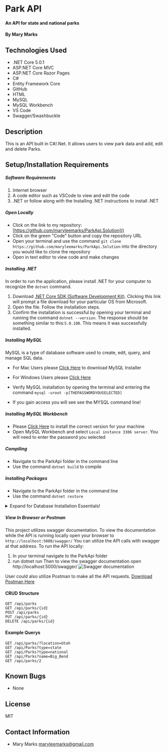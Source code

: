 # Park API 

#### An API for state and national parks

#### By Mary Marks

## Technologies Used

- .NET Core 5.0.1
- ASP.NET Core MVC
- ASP.NET Core Razor Pages
- C#
- Entity Framework Core
- GitHub
- HTML
- MySQL
- MySQL Workbench
- VS Code
- Swagger/Swashbuckle

## Description

This is an API built in C#/.Net. It allows users to view park data and add, edit and delete Parks. 

## Setup/Installation Requirements

##### Software Requirements

1. Internet browser
2. A code editor such as VSCode to view and edit the code
3. .NET or follow along with the Installing .NET instructions to install .NET

##### Open Locally

- Click on the link to my repository: [https://github.com/maryleemarks/ParkApi.Solution]()
- Click on the green "Code" button and copy the repository URL
- Open your terminal and use the command `git clone https://github.com/maryleemarks/ParkApi.Solution` into the directory you would like to clone the repository
- Open in text editor to view code and make changes

##### Installing .NET

In order to run the application, please install .NET for your computer to recognize the `dotnet` command.

1. Download [.NET Core SDK (Software Development Kit)](https://dotnet.microsoft.com/download/dotnet). Clicking this link will prompt a file download for your particular OS from Microsoft.
2. Open the file. Follow the installation steps.
3. Confirm the installation is successful by opening your terminal and running the command `dotnet --version`. The response should be something similar to this:`5.0.100`. This means it was successfully installed.

##### Installing MySQL

MySQL is a type of database software used to create, edit, query, and manage SQL data.

- For Mac Users please [Click Here](https://dev.mysql.com/downloads/file/?id=484914) to download MySQL Installer
- For Windows Users please [Click Here](https://dev.mysql.com/downloads/file/?id=484919)

- Verify MySQL installation by opening the terminal and entering the command `mysql -uroot -p[THEPASSWORDYOUSELECTED]`
- If you gain access you will see see the MYSQL command line!

##### Installing MySQL Workbench

- Please [Click Here](https://dev.mysql.com/downloads/workbench/) to install the correct version for your machine
- Open MySQL Workbench and select `Local instance 3306 server`. You will need to enter the password you selected

##### Compiling

- Navigate to the ParkApi folder in the command line
- Use the command `dotnet build` to compile

##### Installing Packages

- Navigate to the ParkApi folder in the command line
- Use the command `dotnet restore`

<details>

  <summary>Expand for Database Installation Essentials!</summary>

### Database Connection

Create a connection string to connect the database to the web application

1. Create a file in the root directory called `appsettings.json`
2. Add the code below:

```
{
  "ConnectionStrings": {
      "DefaultConnection": "Server=localhost;Port=3306;database=[YOUR-DATABASE-NAME-HERE];uid=[YOUR-USERNAME-HERE];pwd=[YOUR-PASSWORD-HERE];"
  }
}
```

- Update all the information above in the square brackets. Change the server, port, and uid if necessary.

### Import/Update Database Using Entity Framework Core

- Navigate to `ParkApi` directory in terminal
- Use the command `dotnet ef database update` to update the database migration through Entity Framework Core


### Update Database Using MySQL Workbench

1. Open MySQL Workbench
2. Click on Server > Data Import in the top navigation bar
3. Select `Import from Self-Contained File`
4. Select the `Default Target Schema` or create new schema
5. Select all Schema Objects you would like to import
6. Select `Dump Structure and Data`
7. Click `Start Import`

</details>

##### View In Browser or Postman
This project utilizes swagger documentation. To view the documentation while the API is running locally open your browser to `http://localhost:5000/swagger/` You can utilize the API calls with swagger at that address.
To run the API locally:
1. In your terminal navigate to the ParkApi folder
2. run dotnet run
Then to view the swagger documentation open http://localhost:5000/swagger/
![Swagger documentation](/images/swagger.png)

User could also utilize Postman to make all the API requests. [Download Postman Here](https://www.postman.com/downloads/)

#### CRUD Structure
```
GET /api/parks
GET /api/parks/{id}
POST /api/parks
PUT /api/parks/{id}
DELETE /api/parks/{id}
```

#### Example Querys
```
GET /api/parks/?location=Utah
GET /api/Parks?type=state
GET /api/Parks?type=national
GET /api/Parks?name=Big_Bend
GET /api/parks/2
```

## Known Bugs

* None

## License

MIT

## Contact Information

* Mary Marks <maryleemarks@gmail.com>